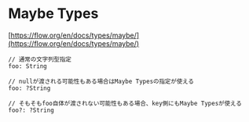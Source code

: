 # Maybe Types

[https://flow.org/en/docs/types/maybe/](https://flow.org/en/docs/types/maybe/)

```
// 通常の文字列型指定
foo: String

// nullが渡される可能性もある場合はMaybe Typesの指定が使える
foo: ?String

// そもそもfoo自体が渡されない可能性もある場合、key側にもMaybe Typesが使える
foo?: ?String
```
